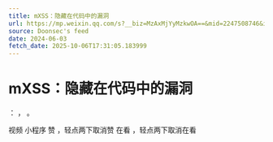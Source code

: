 ```yaml
---
title: mXSS：隐藏在代码中的漏洞
url: https://mp.weixin.qq.com/s?__biz=MzAxMjYyMzkwOA==&mid=2247508746&idx=1&sn=ae3400529c5039dfa699ccadf7a2b51e
source: Doonsec's feed
date: 2024-06-03
fetch_date: 2025-10-06T17:31:05.183999
---
```


# mXSS：隐藏在代码中的漏洞

：
，
。

视频
小程序
赞
，轻点两下取消赞
在看
，轻点两下取消在看